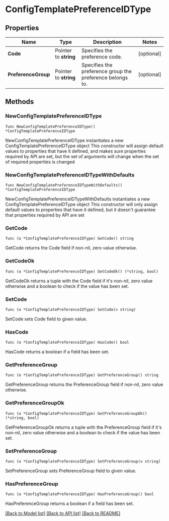 # ConfigTemplatePreferenceIDType

## Properties

Name | Type | Description | Notes
------------ | ------------- | ------------- | -------------
**Code** | Pointer to **string** | Specifies the preference code. | [optional] 
**PreferenceGroup** | Pointer to **string** | Specifies the preference group the preference belongs to. | [optional] 

## Methods

### NewConfigTemplatePreferenceIDType

`func NewConfigTemplatePreferenceIDType() *ConfigTemplatePreferenceIDType`

NewConfigTemplatePreferenceIDType instantiates a new ConfigTemplatePreferenceIDType object
This constructor will assign default values to properties that have it defined,
and makes sure properties required by API are set, but the set of arguments
will change when the set of required properties is changed

### NewConfigTemplatePreferenceIDTypeWithDefaults

`func NewConfigTemplatePreferenceIDTypeWithDefaults() *ConfigTemplatePreferenceIDType`

NewConfigTemplatePreferenceIDTypeWithDefaults instantiates a new ConfigTemplatePreferenceIDType object
This constructor will only assign default values to properties that have it defined,
but it doesn't guarantee that properties required by API are set

### GetCode

`func (o *ConfigTemplatePreferenceIDType) GetCode() string`

GetCode returns the Code field if non-nil, zero value otherwise.

### GetCodeOk

`func (o *ConfigTemplatePreferenceIDType) GetCodeOk() (*string, bool)`

GetCodeOk returns a tuple with the Code field if it's non-nil, zero value otherwise
and a boolean to check if the value has been set.

### SetCode

`func (o *ConfigTemplatePreferenceIDType) SetCode(v string)`

SetCode sets Code field to given value.

### HasCode

`func (o *ConfigTemplatePreferenceIDType) HasCode() bool`

HasCode returns a boolean if a field has been set.

### GetPreferenceGroup

`func (o *ConfigTemplatePreferenceIDType) GetPreferenceGroup() string`

GetPreferenceGroup returns the PreferenceGroup field if non-nil, zero value otherwise.

### GetPreferenceGroupOk

`func (o *ConfigTemplatePreferenceIDType) GetPreferenceGroupOk() (*string, bool)`

GetPreferenceGroupOk returns a tuple with the PreferenceGroup field if it's non-nil, zero value otherwise
and a boolean to check if the value has been set.

### SetPreferenceGroup

`func (o *ConfigTemplatePreferenceIDType) SetPreferenceGroup(v string)`

SetPreferenceGroup sets PreferenceGroup field to given value.

### HasPreferenceGroup

`func (o *ConfigTemplatePreferenceIDType) HasPreferenceGroup() bool`

HasPreferenceGroup returns a boolean if a field has been set.


[[Back to Model list]](../README.md#documentation-for-models) [[Back to API list]](../README.md#documentation-for-api-endpoints) [[Back to README]](../README.md)


